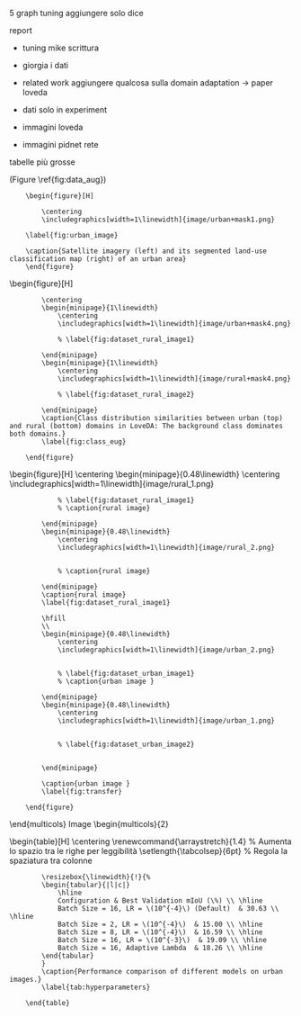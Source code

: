 5 graph tuning aggiungere solo dice

report
- tuning mike scrittura
- giorgia i dati

- related work
aggiungere qualcosa sulla domain adaptation -> paper loveda
- dati solo in experiment
- immagini loveda
- immagini pidnet rete

tabelle più grosse


(Figure \ref{fig:data_aug})


		\begin{figure}[H] 

			\centering
			\includegraphics[width=1\linewidth]{image/urban+mask1.png}

		\label{fig:urban_image}

		\caption{Satellite imagery (left) and its segmented land-use classification map (right) of an urban area}
		\end{figure}



\begin{figure}[H]  

			\centering
			\begin{minipage}{1\linewidth}
				\centering
				\includegraphics[width=1\linewidth]{image/urban+mask4.png}
				
				% \label{fig:dataset_rural_image1}
				
			\end{minipage}
			\begin{minipage}{1\linewidth}
				\centering
				\includegraphics[width=1\linewidth]{image/rural+mask4.png}
				
				% \label{fig:dataset_rural_image2}
				
			\end{minipage}
			\caption{Class distribution similarities between urban (top) and rural (bottom) domains in LoveDA: The background class dominates both domains.}  
			\label{fig:class_eug}  

		\end{figure}



\begin{figure}[H]
			\centering
			\begin{minipage}{0.48\linewidth}
				\centering
				\includegraphics[width=1\linewidth]{image/rural_1.png}
				
				% \label{fig:dataset_rural_image1}
				% \caption{rural image}
				
			\end{minipage}
			\begin{minipage}{0.48\linewidth}
				\centering
				\includegraphics[width=1\linewidth]{image/rural_2.png}
				
				
				% \caption{rural image}
				
			\end{minipage}
			\caption{rural image}
			\label{fig:dataset_rural_image1}

			\hfill
			\\
			\begin{minipage}{0.48\linewidth}
				\centering
				\includegraphics[width=1\linewidth]{image/urban_2.png}
				
				
				% \label{fig:dataset_urban_image1}
				% \caption{urban image }
				
			\end{minipage}
			\begin{minipage}{0.48\linewidth}
				\centering
				\includegraphics[width=1\linewidth]{image/urban_1.png}
				
				
				% \label{fig:dataset_urban_image2}
				
				
			\end{minipage}

			\caption{urban image }
			\label{fig:transfer}

		\end{figure}


\end{multicols}
Image
\begin{multicols}{2}


\begin{table}[H]
			\centering
			\renewcommand{\arraystretch}{1.4} % Aumenta lo spazio tra le righe per leggibilità
			\setlength{\tabcolsep}{6pt} % Regola la spaziatura tra colonne
			
			\resizebox{\linewidth}{!}{%
			\begin{tabular}{|l|c|}
				\hline
				Configuration & Best Validation mIoU (\%) \\ \hline
				Batch Size = 16, LR = \(10^{-4}\) (Default)  & 30.63 \\ \hline
				Batch Size = 2, LR = \(10^{-4}\)  & 15.00 \\ \hline
				Batch Size = 8, LR = \(10^{-4}\)  & 16.59 \\ \hline
				Batch Size = 16, LR = \(10^{-3}\)  & 19.09 \\ \hline
				Batch Size = 16, Adaptive Lambda  & 18.26 \\ \hline
			\end{tabular}
			}
			\caption{Performance comparison of different models on urban images.}
			\label{tab:hyperparameters}

		\end{table}